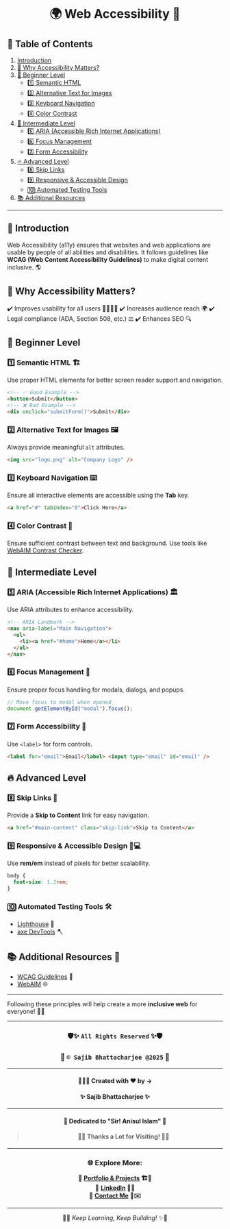 
<div align="center">
  
# 🌍 Web Accessibility 🚀 

</div>

## 📜 Table of Contents

1. [Introduction](#introduction)
2. [📌 Why Accessibility Matters?](#-why-accessibility-matters)
3. [🏁 Beginner Level](#-beginner-level)
   - [1️⃣ Semantic HTML](#1️⃣-semantic-html)
   - [2️⃣ Alternative Text for Images](#2️⃣-alternative-text-for-images)
   - [3️⃣ Keyboard Navigation](#3️⃣-keyboard-navigation)
   - [4️⃣ Color Contrast](#4️⃣-color-contrast)
4. [🚀 Intermediate Level](#-intermediate-level)
   - [5️⃣ ARIA (Accessible Rich Internet Applications)](#5️⃣-aria-accessible-rich-internet-applications)
   - [6️⃣ Focus Management](#6️⃣-focus-management)
   - [7️⃣ Form Accessibility](#7️⃣-form-accessibility)
5. [🔥 Advanced Level](#-advanced-level)
   - [8️⃣ Skip Links](#8️⃣-skip-links)
   - [9️⃣ Responsive & Accessible Design](#9️⃣-responsive--accessible-design)
   - [🔟 Automated Testing Tools](#🔟-automated-testing-tools)
6. [📚 Additional Resources](#-additional-resources)

---

## 🌟 Introduction

Web Accessibility (a11y) ensures that websites and web applications are usable by people of all abilities and disabilities. It follows guidelines like **WCAG (Web Content Accessibility Guidelines)** to make digital content inclusive. 🌎

## 📌 Why Accessibility Matters?

✔️ Improves usability for all users 👩‍💻👨‍💻
✔️ Increases audience reach 🌍
✔️ Legal compliance (ADA, Section 508, etc.) ⚖️
✔️ Enhances SEO 🔍

## 🏁 Beginner Level

### 1️⃣ Semantic HTML 🏗️

Use proper HTML elements for better screen reader support and navigation.

```html
<!-- ✅ Good Example -->
<button>Submit</button>
<!-- ❌ Bad Example -->
<div onclick="submitForm()">Submit</div>
```

### 2️⃣ Alternative Text for Images 🖼️

Always provide meaningful `alt` attributes.

```html
<img src="logo.png" alt="Company Logo" />
```

### 3️⃣ Keyboard Navigation ⌨️

Ensure all interactive elements are accessible using the **Tab** key.

```html
<a href="#" tabindex="0">Click Here</a>
```

### 4️⃣ Color Contrast 🎨

Ensure sufficient contrast between text and background. Use tools like [WebAIM Contrast Checker](https://webaim.org/resources/contrastchecker/).

## 🚀 Intermediate Level

### 5️⃣ ARIA (Accessible Rich Internet Applications) 🏛️

Use ARIA attributes to enhance accessibility.

```html
<!-- ARIA Landmark -->
<nav aria-label="Main Navigation">
  <ul>
    <li><a href="#home">Home</a></li>
  </ul>
</nav>
```

### 6️⃣ Focus Management 🎯

Ensure proper focus handling for modals, dialogs, and popups.

```javascript
// Move focus to modal when opened
document.getElementById("modal").focus();
```

### 7️⃣ Form Accessibility 📝

Use `<label>` for form controls.

```html
<label for="email">Email</label> <input type="email" id="email" />
```

## 🔥 Advanced Level

### 8️⃣ Skip Links 🔗

Provide a **Skip to Content** link for easy navigation.

```html
<a href="#main-content" class="skip-link">Skip to Content</a>
```

### 9️⃣ Responsive & Accessible Design 📱💻

Use **rem/em** instead of pixels for better scalability.

```css
body {
  font-size: 1.2rem;
}
```

### 🔟 Automated Testing Tools 🛠️

- [Lighthouse](https://developers.google.com/web/tools/lighthouse) 🔦
- [axe DevTools](https://www.deque.com/axe/devtools/) 🪓

## 📚 Additional Resources 📖

- [WCAG Guidelines](https://www.w3.org/WAI/WCAG21/quickref/) 📜
- [WebAIM](https://webaim.org/) 🌐

---

Following these principles will help create a more **inclusive web** for everyone! 🚀💡

---

<div align="center">

### 🛡️✨ **`All Rights Reserved`** ✨🛡️  
### 🚀 `© Sajib Bhattacharjee @2025` 🚀  

---

#### 👨‍💻💙 **Created with ❤️ by →**  
#### ✨ **Sajib Bhattacharjee** ✨  

---

#### 💖 **Dedicated to "Sir! Anisul Islam"** 💖  

> #### 🎉🙏 **Thanks a Lot for Visiting!** 🙏🎉  

---

### 🌐 **Explore More:**  

🔗 **[Portfolio & Projects](https://github.com/Sajib-Bhattacharjee) 🏗️🚀**  
💼 **[LinkedIn](https://www.linkedin.com/in/sajib-bhattacharjee-42682a178/) 🔗🤝**  
📧 **[Contact Me](mailto:sajibbhattacjarjee2000@gmail.com) 📩✉️**  

---

🚀✨ *Keep Learning, Keep Building!* ✨🚀  

</div>

